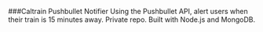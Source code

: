 ###Caltrain Pushbullet Notifier
Using the Pushbullet API, alert users when their train is 15 minutes away. Private repo. Built with Node.js and MongoDB. 